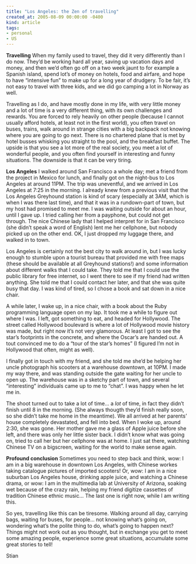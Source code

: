 ```yaml
---
title: "Los Angeles: the Zen of travelling"
created_at: 2005-08-09 00:00:00 -0400
kind: article
tags:
- personal
- US
---
```


**Travelling**
 When my family used to travel, they did it very differently than I do
now. They’d be working hard all year, saving up vacation days and money,
and then we’d often go off on a two week jaunt to for example a Spanish
island, spend lot’s of money on hotels, food and airfare, and hope to
have “intensive fun” to make up for a long year of drudgery. To be fair,
it’s not easy to travel with three kids, and we did go camping a lot in
Norway as well.

Travelling as I do, and have mostly done in my life, with very little
money and a lot of time is a very different thing, with its own
challenges and rewards. You are forced to rely heavily on other people
(because I cannot usually afford hotels, at least not in the first
world), you often travel on buses, trains, walk around in strange cities
with a big backpack not knowing where you are going to go next. There is
no chartered plane that is met by hotel busses whisking you straight to
the pool, and the breakfast buffet. The upside is that you see a lot
more of the real society, you meet a lot of wonderful people, and you
often find yourself in interesting and funny situations. The downside is
that it can be very tiring.

**Los Angeles**
 I walked around San Francisco a whole day; met a friend from the
project in Mexico for lunch, and finally got on the night-bus to Los
Angeles at around 11PM. The trip was uneventful, and we arrived in Los
Angeles at 7:25 in the morning. I already knew from a previous visit
that the Los Angeles Greyhound station is kind of scary (especially at
3AM, which is when I was there last time), and that it was in a
rundown-part of town, but my host had promised to meet me. I was waiting
outside for about an hour, until I gave up. I tried calling her from a
payphone, but could not get through. The nice Chinese lady that I helped
interpret for in San Francisco (she didn’t speak a word of English) lent
me her cellphone, but nobody picked up on the other end. OK, I just
dropped my luggage there, and walked in to town.

Los Angeles is certainly not the best city to walk around in, but I was
lucky enough to stumble upon a tourist bureau that provided me with free
maps (these should be available at all Greyhound stations!) and some
information about different walks that I could take. They told me that I
could use the public library for free internet, so I went there to see
if my friend had written anything. She told me that I could contact her
later, and that she was quite busy that day. I was kind of tired, so I
chose a book and sat down in a nice chair.

A while later, I wake up, in a nice chair, with a book about the Ruby
programming language open on my lap. It took me a while to figure out
where I was. I left, got something to eat, and headed for Hollywood. The
street called Hollywood boulevard is where a lot of Hollywood movie
history was made, but right now it’s not very glamorous. At least I got
to see the star’s footprints in the concrete, and where the Oscar’s are
handed out. A tout convinced me to do a “tour of the star’s homes” (I
figured I’m not in Hollywood that often, might as well).

I finally got in touch with my friend, and she told me she’d be helping
her uncle photograph his scooters at a warehouse downtown, at 10PM. I
made my way there, and was standing outside the gate waiting for her
uncle to open up. The warehouse was in a sketchy part of town, and
several “interesting” individuals came up to me to “chat”. I was happy
when he let me in.

The shoot turned out to take a lot of time… a *lot* of time, in fact
they didn’t finish until 8 in the morning. (She always thougth they’d
finish really soon, so she didn’t take me home in the meantime). We all
arrived at her parents’ house completely devastated, and fell into bed.
When I woke up, around 2:30, she was gone. Her mother gave me a glass of
Apple juice before she left, and there was only her little sister back.
I didn’t know what was going on, tried to call her but her cellphone was
at home. I just sat there, watching Chinese TV on a bigscreen, waiting
for the world to make sense again.

**Profound conclusion**
 Sometimes you need to step back and think, wow: I am in a big warehouse
in downtown Los Angeles, with Chinese workes taking catalogue pictures
of imported scooters! Or, wow: I am in a nice suburban Los Angeles
house, drinking apple juice, and watching a Chinese drama, or wow: I am
in the multimedia lab at University of Arizona, soaking wet because of
the crazy rain, helping my friend digitize cassettes of tradition
Chinese ethnic music… The last one is right now, while I am writing
this.

So yes, travelling like this can be tiresome. Walking around all day,
carrying bags, waiting for buses, for people… not knowing what’s going
on, wondering what’s the polite thing to do, what’s going to happen
next? Things might not work out as you thought, but in exchange you get
to meet some amazing people, experience some great situations,
accumulate some great stories to tell!

Stian
